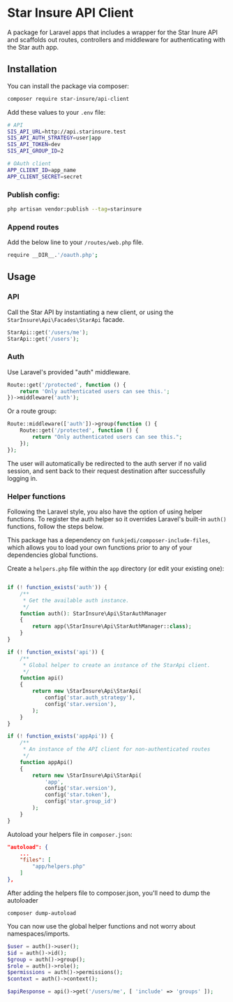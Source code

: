 # Star Insure API Client

A package for Laravel apps that includes a wrapper for the Star Inure API and scaffolds out routes, controllers and middleware for authenticating with the Star auth app.

## Installation

You can install the package via composer:

```sh
composer require star-insure/api-client
```

Add these values to your `.env` file:
```sh
# API
SIS_API_URL=http://api.starinsure.test
SIS_API_AUTH_STRATEGY=user|app
SIS_API_TOKEN=dev
SIS_API_GROUP_ID=2

# OAuth client
APP_CLIENT_ID=app_name
APP_CLIENT_SECRET=secret
```

### Publish config:
```sh
php artisan vendor:publish --tag=starinsure
```

### Append routes
Add the below line to your `/routes/web.php` file.
```sh
require __DIR__.'/oauth.php';
```

## Usage

### API
Call the Star API by instantiating a new client, or using the `StarInsure\Api\Facades\StarApi` facade.
```php
StarApi::get('/users/me');
StarApi::get('/users');
```

### Auth
Use Laravel's provided "auth" middleware.
```php
Route::get('/protected', function () {
    return 'Only authenticated users can see this.';
})->middleware('auth');
```

Or a route group:
```php
Route::middleware(['auth'])->group(function () {
    Route::get('/protected', function () {
        return "Only authenticated users can see this.";
    });
});
```

The user will automatically be redirected to the auth server if no valid session, and sent back to their request destination after successfully logging in.

### Helper functions
Following the Laravel style, you also have the option of using helper functions. To register the auth helper so it overrides Laravel's built-in `auth()` functions, follow the steps below.

This package has a dependency on `funkjedi/composer-include-files`, which allows you to load your own functions prior to any of your dependencies global functions.

Create a `helpers.php` file within the `app` directory (or edit your existing one):
```php

if (! function_exists('auth')) {
    /**
     * Get the available auth instance.
     */
    function auth(): StarInsure\Api\StarAuthManager
    {
        return app(\StarInsure\Api\StarAuthManager::class);
    }
}

if (! function_exists('api')) {
    /**
     * Global helper to create an instance of the StarApi client.
     */
    function api()
    {
        return new \StarInsure\Api\StarApi(
            config('star.auth_strategy'),
            config('star.version'),
        );
    }
}

if (! function_exists('appApi')) {
    /**
     * An instance of the API client for non-authenticated routes
     */
    function appApi()
    {
        return new \StarInsure\Api\StarApi(
            'app',
            config('star.version'),
            config('star.token'),
            config('star.group_id')
        );
    }
}


```

Autoload your helpers file in `composer.json`:
```json
"autoload": {
    ...
    "files": [
        "app/helpers.php"
    ]
},
```

After adding the helpers file to composer.json, you'll need to dump the autoloader
```
composer dump-autoload
```

You can now use the global helper functions and not worry about namespaces/imports.
```php
$user = auth()->user();
$id = auth()->id();
$group = auth()->group();
$role = auth()->role();
$permissions = auth()->permissions();
$context = auth()->context();

$apiResponse = api()->get('/users/me', [ 'include' => 'groups' ]);
```
